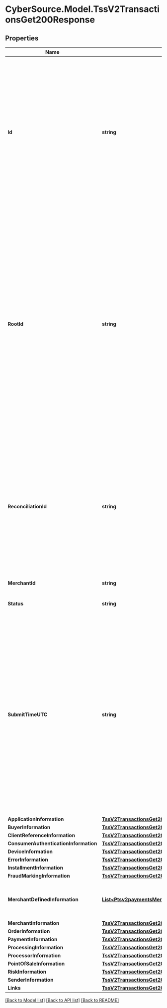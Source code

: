 # CyberSource.Model.TssV2TransactionsGet200Response
## Properties

Name | Type | Description | Notes
------------ | ------------- | ------------- | -------------
**Id** | **string** | An unique identification number to identify the submitted request. It is also appended to the endpoint of the resource.  On incremental authorizations, this value with be the same as the identification number returned in the original authorization response.  #### PIN debit Returned for all PIN debit services.  | [optional] 
**RootId** | **string** | Contains the transaction identifier for the first transaction in the series of transactions. For example, you might send an authorization request for a payment, followed by a capture request for that payment, and then a refund request for that captured payment. Each of those requests, if successful, creates a resource that is assigned an identifier, which is returned in the response. The rootId identifies the first ID in the series, which in this case would be the ID of the original authorization. | [optional] 
**ReconciliationId** | **string** | Reference number for the transaction. This value is not returned for all processors.  Returned by authorization service.  ##### PIN debit Returned by PIN debit credit, PIN debit purchase, and PIN debit reversal.  #### Atos Positive string (6)  #### All other processors String (60)  | [optional] 
**MerchantId** | **string** | Your CyberSource merchant ID. | [optional] 
**Status** | **string** | The status of the submitted transaction. | [optional] 
**SubmitTimeUTC** | **string** | Time of request in UTC. Format: &#x60;YYYY-MM-DDThh:mm:ssZ&#x60; **Example** &#x60;2016-08-11T22:47:57Z&#x60; equals August 11, 2016, at 22:47:57 (10:47:57 p.m.). The &#x60;T&#x60; separates the date and the time. The &#x60;Z&#x60; indicates UTC.  Returned by authorization service.  #### PIN debit Time when the PIN debit credit, PIN debit purchase or PIN debit reversal was requested.  Returned by PIN debit credit, PIN debit purchase or PIN debit reversal.  | [optional] 
**ApplicationInformation** | [**TssV2TransactionsGet200ResponseApplicationInformation**](TssV2TransactionsGet200ResponseApplicationInformation.md) |  | [optional] 
**BuyerInformation** | [**TssV2TransactionsGet200ResponseBuyerInformation**](TssV2TransactionsGet200ResponseBuyerInformation.md) |  | [optional] 
**ClientReferenceInformation** | [**TssV2TransactionsGet200ResponseClientReferenceInformation**](TssV2TransactionsGet200ResponseClientReferenceInformation.md) |  | [optional] 
**ConsumerAuthenticationInformation** | [**TssV2TransactionsGet200ResponseConsumerAuthenticationInformation**](TssV2TransactionsGet200ResponseConsumerAuthenticationInformation.md) |  | [optional] 
**DeviceInformation** | [**TssV2TransactionsGet200ResponseDeviceInformation**](TssV2TransactionsGet200ResponseDeviceInformation.md) |  | [optional] 
**ErrorInformation** | [**TssV2TransactionsGet200ResponseErrorInformation**](TssV2TransactionsGet200ResponseErrorInformation.md) |  | [optional] 
**InstallmentInformation** | [**TssV2TransactionsGet200ResponseInstallmentInformation**](TssV2TransactionsGet200ResponseInstallmentInformation.md) |  | [optional] 
**FraudMarkingInformation** | [**TssV2TransactionsGet200ResponseFraudMarkingInformation**](TssV2TransactionsGet200ResponseFraudMarkingInformation.md) |  | [optional] 
**MerchantDefinedInformation** | [**List&lt;Ptsv2paymentsMerchantDefinedInformation&gt;**](Ptsv2paymentsMerchantDefinedInformation.md) | The object containing the custom data that the merchant defines.  | [optional] 
**MerchantInformation** | [**TssV2TransactionsGet200ResponseMerchantInformation**](TssV2TransactionsGet200ResponseMerchantInformation.md) |  | [optional] 
**OrderInformation** | [**TssV2TransactionsGet200ResponseOrderInformation**](TssV2TransactionsGet200ResponseOrderInformation.md) |  | [optional] 
**PaymentInformation** | [**TssV2TransactionsGet200ResponsePaymentInformation**](TssV2TransactionsGet200ResponsePaymentInformation.md) |  | [optional] 
**ProcessingInformation** | [**TssV2TransactionsGet200ResponseProcessingInformation**](TssV2TransactionsGet200ResponseProcessingInformation.md) |  | [optional] 
**ProcessorInformation** | [**TssV2TransactionsGet200ResponseProcessorInformation**](TssV2TransactionsGet200ResponseProcessorInformation.md) |  | [optional] 
**PointOfSaleInformation** | [**TssV2TransactionsGet200ResponsePointOfSaleInformation**](TssV2TransactionsGet200ResponsePointOfSaleInformation.md) |  | [optional] 
**RiskInformation** | [**TssV2TransactionsGet200ResponseRiskInformation**](TssV2TransactionsGet200ResponseRiskInformation.md) |  | [optional] 
**SenderInformation** | [**TssV2TransactionsGet200ResponseSenderInformation**](TssV2TransactionsGet200ResponseSenderInformation.md) |  | [optional] 
**Links** | [**TssV2TransactionsGet200ResponseLinks**](TssV2TransactionsGet200ResponseLinks.md) |  | [optional] 

[[Back to Model list]](../README.md#documentation-for-models) [[Back to API list]](../README.md#documentation-for-api-endpoints) [[Back to README]](../README.md)

